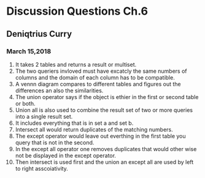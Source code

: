 # Discussion Questions Ch.6
## Deniqtrius Curry
### March 15,2018

1. It takes 2 tables and returns a result or multiset.
1. The two queriers invloved must have excatcly the same numbers of columns and the domain of each column has to be compatible.
1. A vennn diagram compares to different tables and figures out the differences an also the similarities.
1. The union operator says if the object is ethier in the first or second table or both.
1. Union all is also used to combine the result set of two or more queries into a single result set.
1. It includes everything that is in set a and set b.
1. Intersect all would return duplicates of the matching numbers.
1. The except operator would leave out everthing in the first table you query that is not in the second. 
1. In the except all operator one removes duplicates that would other wise not be displayed in the except operator.
1. Then intersect is used first and the union an except all are used by left to right asscoiativity. 